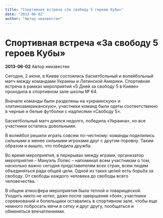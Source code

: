 ```yaml
---
title: "Спортивная встреча «За свободу 5 героев Кубы»"
date: "2013-06-02"
author: "Автор неизвестен"
---
```


# Спортивная встреча «За свободу 5 героев Кубы»

**2013-06-02** Автор неизвестен

Сегодня, 2 июня, в Киеве состоялись баскетбольный и волейбольный матч между командами Украины и Латинской Америки. Спортивная встреча в рамках мероприятий «5 Дней за свободу 5 в Киеве» проходила в спортивном зале школы № 64.

Вначале команды были разделены на «украинскую» и «латиноамериканскую», участники команд были одеты соответственно в черные и белые футболки с надписями «Свободу 5».

Баскетбольный матч длился недолго, победила «Украина», но все участники остались довольными.

В волейбол решили играть совсем по-честному: команды поделились сильными и менее сильными игроками друг с другом поровну. Таким образом и вышло, что победила дружба.

Во время мероприятия, в перерывах между играми, организатор мероприятия – Мануэль Лопес – напоминал всем участникам о том, насколько важно сегодня представителям всех стран, всем людям объединяться ради общей цели. Одной из таких целей есть борьба за свободу. От свободы каждого человека до свободы всего человечества.

В общем атмосфера мероприятия была теплой и товарищеской. Уходить никто не хотел, даже после завершения «боя», участники соревнований и болельщики оставались в спортивном зале, чтобы еще немного побросать мячи в сетку и друг другу, пообщаться и обменяться впечатлениями.